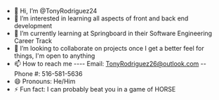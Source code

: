 - 👋 Hi, I’m @TonyRodriguez24
- 👀 I’m interested in learning all aspects of front and back end development
- 🌱 I’m currently learning at Springboard in their Software Engineering Career Track
- 💞️ I’m looking to collaborate on projects once I get a better feel for things, I'm open to anything
- 📫 How to reach me ---- Email: TonyRodriguez26@outlook.com -- Phone #: 516-581-5636
- 😄 Pronouns: He/Him
- ⚡ Fun fact: I can probably beat you in a game of HORSE

<!---
TonyRodriguez24/TonyRodriguez24 is a ✨ special ✨ repository because its `README.md` (this file) appears on your GitHub profile.
You can click the Preview link to take a look at your changes.
--->
